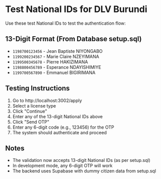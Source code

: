 # Test National IDs for DLV Burundi

Use these test National IDs to test the authentication flow:

## 13-Digit Format (From Database setup.sql)
- `1198700123456` - Jean Baptiste NIYONGABO
- `1199200234567` - Marie Claire NZEYIMANA  
- `1199500345678` - Pierre HAKIZIMANA
- `1198800456789` - Esperance NDAYISHIMIYE
- `1199700567890` - Emmanuel BIGIRIMANA

## Testing Instructions
1. Go to http://localhost:3002/apply
2. Select a license type
3. Click "Continue"
4. Enter any of the 13-digit National IDs above
5. Click "Send OTP"
6. Enter any 6-digit code (e.g., 123456) for the OTP
7. The system should authenticate and proceed

## Notes
- The validation now accepts 13-digit National IDs (as per setup.sql)
- In development mode, any 6-digit OTP will work
- The backend uses Supabase with dummy citizen data from setup.sql
